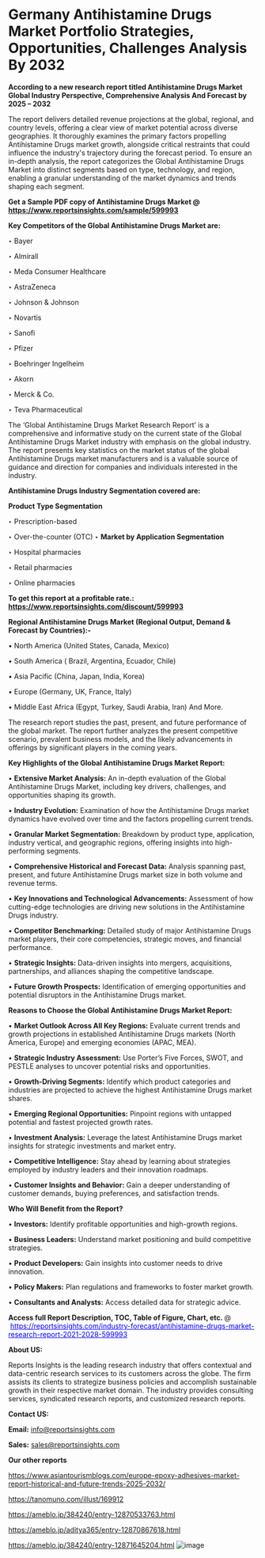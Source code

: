 # Germany Antihistamine Drugs Market Portfolio Strategies, Opportunities, Challenges Analysis By 2032

<strong>According to a new research report titled Antihistamine Drugs Market Global Industry Perspective, Comprehensive Analysis And Forecast by 2025 – 2032</strong>

The report delivers detailed revenue projections at the global, regional, and country levels, offering a clear view of market potential across diverse geographies. It thoroughly examines the primary factors propelling Antihistamine Drugs market growth, alongside critical restraints that could influence the industry's trajectory during the forecast period. To ensure an in-depth analysis, the report categorizes the Global Antihistamine Drugs Market into distinct segments based on type, technology, and region, enabling a granular understanding of the market dynamics and trends shaping each segment.

<strong>Get a Sample PDF copy of Antihistamine Drugs Market </strong><strong>@<a href=https://www.reportsinsights.com/sample/599993 style=color:#0000ff;> https://www.reportsinsights.com/sample/599993</a></strong></font>

<strong>Key Competitors of the Global Antihistamine Drugs Market are:</strong>

‣ Bayer

‣ Almirall

‣ Meda Consumer Healthcare

‣ AstraZeneca

‣ Johnson & Johnson

‣ Novartis

‣ Sanofi

‣ Pfizer

‣ Boehringer Ingelheim

‣ Akorn

‣ Merck & Co.

‣ Teva Pharmaceutical

The ‘Global Antihistamine Drugs Market Research Report’ is a comprehensive and informative study on the current state of the Global Antihistamine Drugs Market industry with emphasis on the global industry. The report presents key statistics on the market status of the global Antihistamine Drugs market manufacturers and is a valuable source of guidance and direction for companies and individuals interested in the industry.

<strong>Antihistamine Drugs Industry Segmentation covered are:</strong>

<strong>Product Type Segmentation</strong>

‣ Prescription-based

‣ Over-the-counter (OTC)
‣ 
<strong>Market by Application Segmentation</strong>

‣ Hospital pharmacies

‣ Retail pharmacies

‣ Online pharmacies

<strong>To get this report at a profitable rate.: <a href=https://www.reportsinsights.com/discount/599993 style=color:#0000ff;>https://www.reportsinsights.com/discount/599993</a></strong></font>

<strong>Regional Antihistamine Drugs Market (Regional Output, Demand &amp; Forecast by Countries):-</strong>

• North America (United States, Canada, Mexico)

• South America ( Brazil, Argentina, Ecuador, Chile)

• Asia Pacific (China, Japan, India, Korea)

• Europe (Germany, UK, France, Italy)

• Middle East Africa (Egypt, Turkey, Saudi Arabia, Iran) And More.

The research report studies the past, present, and future performance of the global market. The report further analyzes the present competitive scenario, prevalent business models, and the likely advancements in offerings by significant players in the coming years.

<strong>Key Highlights of the Global Antihistamine Drugs Market Report:</strong>

• <strong>Extensive Market Analysis:</strong> An in-depth evaluation of the Global Antihistamine Drugs Market, including key drivers, challenges, and opportunities shaping its growth.

• <strong>Industry Evolution:</strong> Examination of how the Antihistamine Drugs market dynamics have evolved over time and the factors propelling current trends.

• <strong>Granular Market Segmentation:</strong> Breakdown by product type, application, industry vertical, and geographic regions, offering insights into high-performing segments.

• <strong>Comprehensive Historical and Forecast Data:</strong> Analysis spanning past, present, and future Antihistamine Drugs market size in both volume and revenue terms.

• <strong>Key Innovations and Technological Advancements:</strong> Assessment of how cutting-edge technologies are driving new solutions in the Antihistamine Drugs industry.

• <strong>Competitor Benchmarking:</strong> Detailed study of major Antihistamine Drugs market players, their core competencies, strategic moves, and financial performance.

• <strong>Strategic Insights:</strong> Data-driven insights into mergers, acquisitions, partnerships, and alliances shaping the competitive landscape.

• <strong>Future Growth Prospects:</strong> Identification of emerging opportunities and potential disruptors in the Antihistamine Drugs market.

<strong>Reasons to Choose the Global Antihistamine Drugs Market Report:</strong>

• <strong>Market Outlook Across All Key Regions:</strong> Evaluate current trends and growth projections in established Antihistamine Drugs markets (North America, Europe) and emerging economies (APAC, MEA).

• <strong>Strategic Industry Assessment:</strong> Use Porter’s Five Forces, SWOT, and PESTLE analyses to uncover potential risks and opportunities.

• <strong>Growth-Driving Segments:</strong> Identify which product categories and industries are projected to achieve the highest Antihistamine Drugs market shares.

• <strong>Emerging Regional Opportunities:</strong> Pinpoint regions with untapped potential and fastest projected growth rates.

• <strong>Investment Analysis:</strong> Leverage the latest Antihistamine Drugs market insights for strategic investments and market entry.

• <strong>Competitive Intelligence:</strong> Stay ahead by learning about strategies employed by industry leaders and their innovation roadmaps.

• <strong>Customer Insights and Behavior:</strong> Gain a deeper understanding of customer demands, buying preferences, and satisfaction trends.

<strong>Who Will Benefit from the Report?</strong>

• <strong>Investors:</strong> Identify profitable opportunities and high-growth regions.

• <strong>Business Leaders:</strong> Understand market positioning and build competitive strategies.

• <strong>Product Developers:</strong> Gain insights into customer needs to drive innovation.

• <strong>Policy Makers:</strong> Plan regulations and frameworks to foster market growth.

• <strong>Consultants and Analysts:</strong> Access detailed data for strategic advice.
</ul>
<strong>Access full Report Description, TOC, Table of Figure, Chart, etc. </strong>@  <a href=https://reportsinsights.com/industry-forecast/antihistamine-drugs-market-research-report-2021-2028-599993 style=color:#0000ff;>https://reportsinsights.com/industry-forecast/antihistamine-drugs-market-research-report-2021-2028-599993</a></font>

<strong><strong>About US</strong>:</strong>

Reports Insights is the leading research industry that offers contextual and data-centric research services to its customers across the globe. The firm assists its clients to strategize business policies and accomplish sustainable growth in their respective market domain. The industry provides consulting services, syndicated research reports, and customized research reports.

<strong>Contact US:</strong>

<p class=""""><b>Email:</b> <a href=mailto:info@reportsinsights.com>info@reportsinsights.com</a></p>
<p class=""""><b>Sales:</b> <a href=mailto:sales@reportsinsights.com>sales@reportsinsights.com</a></p>

<strong>Our other reports</strong>

<a href=https://www.asiantourismblogs.com/europe-epoxy-adhesives-market-report-historical-and-future-trends-2025-2032/>https://www.asiantourismblogs.com/europe-epoxy-adhesives-market-report-historical-and-future-trends-2025-2032/</a>

<a href=https://tanomuno.com/illust/169912>https://tanomuno.com/illust/169912</a>

<a href=https://ameblo.jp/384240/entry-12870533763.html>https://ameblo.jp/384240/entry-12870533763.html</a>

<a href=https://ameblo.jp/aditya365/entry-12870867618.html>https://ameblo.jp/aditya365/entry-12870867618.html</a>

<a href=https://ameblo.jp/384240/entry-12871645204.html>https://ameblo.jp/384240/entry-12871645204.html</a>
![image](https://github.com/user-attachments/assets/ec77beb3-61ac-476b-9a4e-d28b6d94fcc1)

